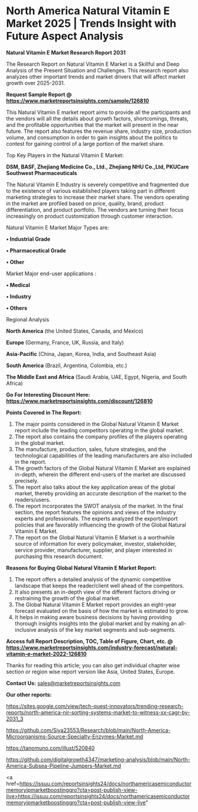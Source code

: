 # North America Natural Vitamin E Market 2025 | Trends Insight with Future Aspect Analysis

<strong>Natural Vitamin E Market Research Report 2031</strong>

The Research Report on Natural Vitamin E Market is a Skillful and Deep Analysis of the Present Situation and Challenges. This research report also analyzes other important trends and market drivers that will affect market growth over 2025-2031.

<strong>Request Sample Report @ <a href=https://www.marketreportsinsights.com/sample/126810>https://www.marketreportsinsights.com/sample/126810</a></strong>

This Natural Vitamin E market report aims to provide all the participants and the vendors will all the details about growth factors, shortcomings, threats, and the profitable opportunities that the market will present in the near future. The report also features the revenue share, industry size, production volume, and consumption in order to gain insights about the politics to contest for gaining control of a large portion of the market share.

Top Key Players in the Natural Vitamin E Market:

<strong>DSM, BASF, Zhejiang Medicine Co., Ltd., Zhejiang NHU Co.,Ltd, PKUCare Southwest Pharmaceuticals</strong>

The Natural Vitamin E Industry is severely competitive and fragmented due to the existence of various established players taking part in different marketing strategies to increase their market share. The vendors operating in the market are profiled based on price, quality, brand, product differentiation, and product portfolio. The vendors are turning their focus increasingly on product customization through customer interaction.

Natural Vitamin E Market Major Types are:

<strong>• Industrial Grade

• Pharmaceutical Grade

• Other</strong>

Market Major end-user applications :

<strong>• Medical

• Industry

• Others</strong>

Regional Analysis

</u><strong><b>North America</b></strong> (the United States, Canada, and Mexico)

<strong><b>Europe </b></strong>(Germany, France, UK, Russia, and Italy)

<strong><b>Asia-Pacific</b></strong> (China, Japan, Korea, India, and Southeast Asia)

<strong><b>South America</b></strong> (Brazil, Argentina, Colombia, etc.)

<strong><b>The Middle East and Africa</b></strong> (Saudi Arabia, UAE, Egypt, Nigeria, and South Africa)

<strong>Go For Interesting Discount Here: <a href=https://www.marketreportsinsights.com/discount/126810>https://www.marketreportsinsights.com/discount/126810</a></strong>

<strong>Points Covered in The Report:</strong>
<ol>
  <li>The major points considered in the Global Natural Vitamin E Market report include the leading competitors operating in the global market.</li>
  <li>The report also contains the company profiles of the players operating in the global market.</li>
  <li>The manufacture, production, sales, future strategies, and the technological capabilities of the leading manufacturers are also included in the report.</li>
  <li>The growth factors of the Global Natural Vitamin E Market are explained in-depth, wherein the different end-users of the market are discussed precisely.</li>
  <li>The report also talks about the key application areas of the global market, thereby providing an accurate description of the market to the readers/users.</li>
  <li>The report incorporates the SWOT analysis of the market. In the final section, the report features the opinions and views of the industry experts and professionals. The experts analyzed the export/import policies that are favorably influencing the growth of the Global Natural Vitamin E Market.</li>
  <li>The report on the Global Natural Vitamin E Market is a worthwhile source of information for every policymaker, investor, stakeholder, service provider, manufacturer, supplier, and player interested in purchasing this research document.</li>
</ol>
<strong>Reasons for Buying Global Natural Vitamin E Market Report:</strong>

<ol>
  <li>The report offers a detailed analysis of the dynamic competitive landscape that keeps the reader/client well ahead of the competitors.</li>
  <li>It also presents an in-depth view of the different factors driving or restraining the growth of the global market.</li>
  <li>The Global Natural Vitamin E Market report provides an eight-year forecast evaluated on the basis of how the market is estimated to grow.</li>
  <li>It helps in making aware business decisions by having providing thorough insights insights into the global market and by making an all-inclusive analysis of the key market segments and sub-segments.</li>
</ol>
<strong>Access full Report Description, TOC, Table of Figure, Chart, etc. @ <a href=https://www.marketreportsinsights.com/industry-forecast/natural-vitamin-e-market-2022-126810>https://www.marketreportsinsights.com/industry-forecast/natural-vitamin-e-market-2022-126810</a></strong>


Thanks for reading this article; you can also get individual chapter wise section or region wise report version like Asia, United States, Europe.

<strong>Contact Us:</strong>
sales@marketreportsinsights.com

<strong>Our other reports:</strong>

<a href=https://sites.google.com/view/tech-quest-innovators/trending-research-reports/north-america-nir-sorting-systems-market-to-witness-xx-cagr-by-2031_3>https://sites.google.com/view/tech-quest-innovators/trending-research-reports/north-america-nir-sorting-systems-market-to-witness-xx-cagr-by-2031_3</a>

<a href=https://github.com/Siya23553/Research/blob/main/North-America-Microorganisms-Source-Specialty-Enzymes-Market.md>https://github.com/Siya23553/Research/blob/main/North-America-Microorganisms-Source-Specialty-Enzymes-Market.md</a>

<a href=https://tanomuno.com/illust/520840>https://tanomuno.com/illust/520840</a>

<a href=https://github.com/digitalgrowth4347/marketing-analysis/blob/main/North-America-Subsea-Pipeline-Jumpers-Market.md>https://github.com/digitalgrowth4347/marketing-analysis/blob/main/North-America-Subsea-Pipeline-Jumpers-Market.md</a>

<a href=https://issuu.com/reportsinsights24/docs/northamericasemiconductormemoryipmarketboostinggro?cta=post-publish-view-live>https://issuu.com/reportsinsights24/docs/northamericasemiconductormemoryipmarketboostinggro?cta=post-publish-view-live</a>"
